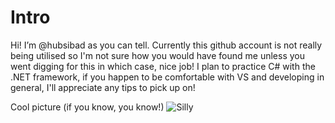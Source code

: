 # Intro

Hi! I’m @hubsibad as you can tell. Currently this github account is not really being utilised so I'm not sure how you would have found me unless you went digging for this in which case, nice job!
I plan to practice C# with the .NET framework, if you happen to be comfortable with VS and developing in general, I'll appreciate any tips to pick up on!

Cool picture (if you know, you know!)
![Silly](https://github.com/user-attachments/assets/8d2df892-64a5-427d-acd2-985f187340d7)
